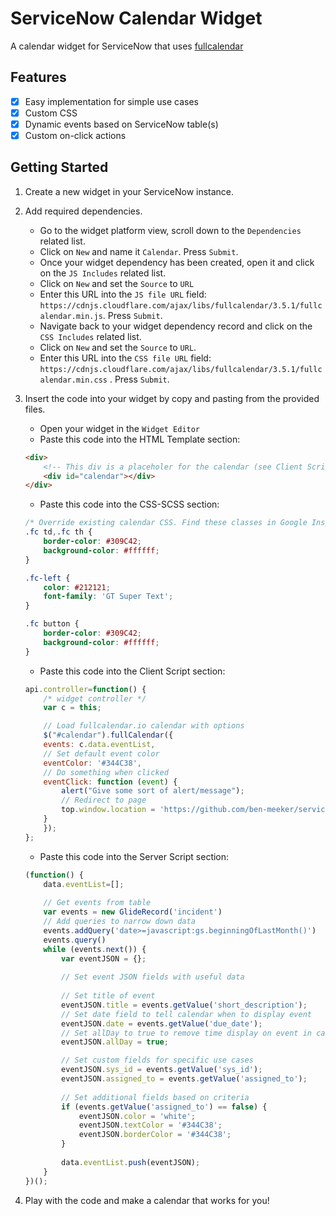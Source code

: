 # ServiceNow Calendar Widget

A calendar widget for ServiceNow that uses [fullcalendar](https://fullcalendar.io)

## Features

- [x] Easy implementation for simple use cases
- [x] Custom CSS
- [x] Dynamic events based on ServiceNow table(s)
- [x] Custom on-click actions

## Getting Started

1. Create a new widget in your ServiceNow instance.

2.  Add required dependencies.
    - Go to the widget platform view, scroll down to the `Dependencies` related list. 
    - Click on `New` and name it `Calendar`. Press `Submit`.
    - Once your widget dependency has been created, open it and click on the `JS Includes` related list.
    - Click on `New` and set the `Source` to `URL`
    - Enter this URL into the `JS file URL` field: `https://cdnjs.cloudflare.com/ajax/libs/fullcalendar/3.5.1/fullcalendar.min.js`. Press `Submit`.
    - Navigate back to your widget dependency record and click on the `CSS Includes` related list.
    - Click on `New` and set the `Source` to `URL`.
    - Enter this URL into the `CSS file URL` field: `https://cdnjs.cloudflare.com/ajax/libs/fullcalendar/3.5.1/fullcalendar.min.css` . Press `Submit`.

3. Insert the code into your widget by copy and pasting from the provided files.
    - Open your widget in the `Widget Editor`
    - Paste this code into the HTML Template section:
    ```html
    <div>
        <!-- This div is a placeholer for the calendar (see Client Script) -->
        <div id="calendar"></div>
    </div>
    ```
    - Paste this code into the CSS-SCSS section:
    ```css
    /* Override existing calendar CSS. Find these classes in Google Inspect */
    .fc td,.fc th {
        border-color: #309C42;
        background-color: #ffffff;
    }
    
    .fc-left {
        color: #212121;
        font-family: 'GT Super Text';
    }

    .fc button {
        border-color: #309C42;
        background-color: #ffffff;
    }
    ```
    - Paste this code into the Client Script section:
    ```javascript
    api.controller=function() {
        /* widget controller */
        var c = this;

        // Load fullcalendar.io calendar with options
        $("#calendar").fullCalendar({
        events: c.data.eventList,
        // Set default event color
        eventColor: '#344C38',
        // Do something when clicked
        eventClick: function (event) {
            alert("Give some sort of alert/message");
            // Redirect to page
            top.window.location = 'https://github.com/ben-meeker/servicenow-calendar-widget';
        }
        });
    };
    ```
    - Paste this code into the Server Script section: 
    ```javascript
    (function() {
        data.eventList=[];
        
        // Get events from table
        var events = new GlideRecord('incident')
        // Add queries to narrow down data
        events.addQuery('date>=javascript:gs.beginningOfLastMonth()')
        events.query()
        while (events.next()) {
            var eventJSON = {};
            
            // Set event JSON fields with useful data
        
            // Set title of event
            eventJSON.title = events.getValue('short_description');
            // Set date field to tell calendar when to display event
            eventJSON.date = events.getValue('due_date');
            // Set allDay to true to remove time display on event in calendar
            eventJSON.allDay = true;

            // Set custom fields for specific use cases
            eventJSON.sys_id = events.getValue('sys_id');
            eventJSON.assigned_to = events.getValue('assigned_to');
            
            // Set additional fields based on criteria
            if (events.getValue('assigned_to') == false) {
                eventJSON.color = 'white';
                eventJSON.textColor = '#344C38';
                eventJSON.borderColor = '#344C38';
            }
                
            data.eventList.push(eventJSON);
        }
    })();

    ```

4. Play with the code and make a calendar that works for you!